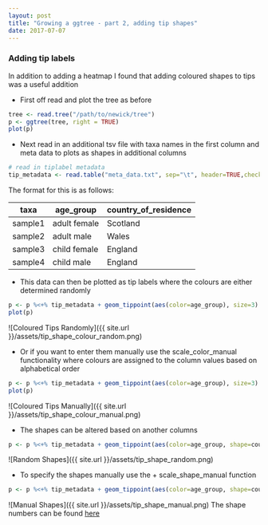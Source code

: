 ```yaml
---
layout: post
title: "Growing a ggtree - part 2, adding tip shapes"
date: 2017-07-07
---
```

### Adding tip labels

In addition to adding a heatmap I found that adding coloured shapes to tips was a useful addition

  - First off read and plot the tree as before
  ```R
  tree <- read.tree("/path/to/newick/tree")
  p <- ggtree(tree, right = TRUE)
  plot(p)
  ```
  - Next read in an additional tsv file with taxa names in the first column and meta data to plots as shapes in additional columns
  ```R
  # read in tiplabel metadata
  tip_metadata <- read.table("meta_data.txt", sep="\t", header=TRUE,check.names=FALSE, stringsAsFactor=F)
  ```
  The format for this is as follows:
  
  |taxa|age_group|country_of_residence|
  |----|---------|--------------------|
  |sample1|adult female|Scotland|
  |sample2|adult male|Wales|
  |sample3|child female|England|
  |sample4|child male|England|
  
  - This data can then be plotted as tip labels where the colours are either determined randomly
  ```R
  p <- p %<+% tip_metadata + geom_tippoint(aes(color=age_group), size=3)
  plot(p)
  ```
  ![Coloured Tips Randomly]({{ site.url }}/assets/tip_shape_colour_random.png)

  - Or if you want to enter them manually use the scale_color_manual functionality where colours are assigned to the column values based on alphabetical order
  ```R
  p <- p %<+% tip_metadata + geom_tippoint(aes(color=age_group), size=3) + scale_color_manual(values=c("red", "blue","green","grey"))
  plot(p)
  ```
  ![Coloured Tips Manually]({{ site.url }}/assets/tip_shape_colour_manual.png)
  - The shapes can be altered based on another columns
  ```R
  p <- p %<+% tip_metadata + geom_tippoint(aes(color=age_group, shape=country_of_residence), size=3) + scale_color_manual(values=c("red", "blue","green","grey"))
  ```
  ![Random Shapes]({{ site.url }}/assets/tip_shape_random.png)
  - To specify the shapes manually use the + scale_shape_manual function
  ```R
  p <- p %<+% tip_metadata + geom_tippoint(aes(color=age_group, shape=country_of_residence), size=3) + scale_color_manual(values=c("red", "blue","green","grey")) + scale_shape_manual(values=c(1,2,3))
  ```
  ![Manual Shapes]({{ site.url }}/assets/tip_shape_manual.png)
  The shape numbers can be found [here](http://www.cookbook-r.com/Graphs/Shapes_and_line_types)

